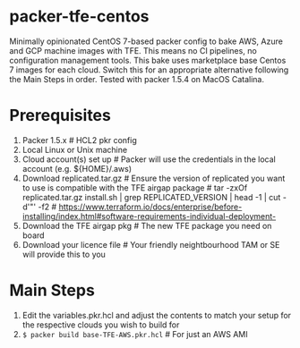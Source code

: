 # packer-tfe-centos
Minimally opinionated CentOS 7-based packer config to bake AWS, Azure and GCP machine images with TFE.  This means no CI pipelines, no configuration management tools.
This bake uses marketplace base Centos 7 images for each cloud.  Switch this for an appropriate alternative following the Main Steps in order.
Tested with packer 1.5.4 on MacOS Catalina.

# Prerequisites
1. Packer 1.5.x                   # HCL2 pkr config
1. Local Linux or Unix machine    
1. Cloud account(s) set up        # Packer will use the credentials in the local account (e.g. ${HOME}/.aws)
1. Download replicated.tar.gz     # Ensure the version of replicated you want to use is compatible with the TFE airgap package
                                  # tar -zxOf replicated.tar.gz install.sh | grep REPLICATED_VERSION | head -1 | cut -d'"' -f2
                                  # https://www.terraform.io/docs/enterprise/before-installing/index.html#software-requirements-individual-deployment-
1. Download the TFE airgap pkg    # The new TFE package you need on board
1. Download your licence file     # Your friendly neightbourhood TAM or SE will provide this to you

# Main Steps
1. Edit the variables.pkr.hcl and adjust the contents to match your setup for the respective clouds you wish to build for
2. `$ packer build base-TFE-AWS.pkr.hcl`     # For just an AWS AMI

